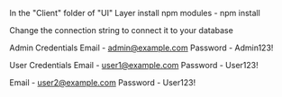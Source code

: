 In the "Client" folder of "UI" Layer install npm modules - npm install

Change the connection string to connect it to your database

Admin Credentials 
Email - admin@example.com
Password - Admin123!

User Credentials
Email - user1@example.com
Password - User123!

Email - user2@example.com
Password - User123!